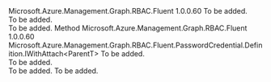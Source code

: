 <Type Name="IWithAuthFile&lt;ParentT&gt;" FullName="Microsoft.Azure.Management.Graph.RBAC.Fluent.PasswordCredential.Definition.IWithAuthFile&lt;ParentT&gt;">
  <TypeSignature Language="C#" Value="public interface IWithAuthFile&lt;ParentT&gt;" />
  <TypeSignature Language="ILAsm" Value=".class public interface auto ansi abstract IWithAuthFile`1&lt;ParentT&gt;" />
  <TypeSignature Language="DocId" Value="T:Microsoft.Azure.Management.Graph.RBAC.Fluent.PasswordCredential.Definition.IWithAuthFile`1" />
  <TypeSignature Language="VB.NET" Value="Public Interface IWithAuthFile(Of ParentT)" />
  <TypeSignature Language="F#" Value="type IWithAuthFile&lt;'ParentT&gt; = interface" />
  <AssemblyInfo>
    <AssemblyName>Microsoft.Azure.Management.Graph.RBAC.Fluent</AssemblyName>
    <AssemblyVersion>1.0.0.60</AssemblyVersion>
  </AssemblyInfo>
  <TypeParameters>
    <TypeParameter Name="ParentT" />
  </TypeParameters>
  <Interfaces />
  <Docs>
    <typeparam name="ParentT">To be added.</typeparam>
    <summary>To be added.</summary>
    <remarks>To be added.</remarks>
  </Docs>
  <Members>
    <Member MemberName="WithAuthFileToExport">
      <MemberSignature Language="C#" Value="public Microsoft.Azure.Management.Graph.RBAC.Fluent.PasswordCredential.Definition.IWithAttach&lt;ParentT&gt; WithAuthFileToExport (System.IO.StreamWriter outputStream);" />
      <MemberSignature Language="ILAsm" Value=".method public hidebysig newslot virtual instance class Microsoft.Azure.Management.Graph.RBAC.Fluent.PasswordCredential.Definition.IWithAttach`1&lt;!ParentT&gt; WithAuthFileToExport(class System.IO.StreamWriter outputStream) cil managed" />
      <MemberSignature Language="DocId" Value="M:Microsoft.Azure.Management.Graph.RBAC.Fluent.PasswordCredential.Definition.IWithAuthFile`1.WithAuthFileToExport(System.IO.StreamWriter)" />
      <MemberSignature Language="VB.NET" Value="Public Function WithAuthFileToExport (outputStream As StreamWriter) As IWithAttach(Of ParentT)" />
      <MemberSignature Language="F#" Value="abstract member WithAuthFileToExport : System.IO.StreamWriter -&gt; Microsoft.Azure.Management.Graph.RBAC.Fluent.PasswordCredential.Definition.IWithAttach&lt;'ParentT&gt;" Usage="iWithAuthFile.WithAuthFileToExport outputStream" />
      <MemberType>Method</MemberType>
      <AssemblyInfo>
        <AssemblyName>Microsoft.Azure.Management.Graph.RBAC.Fluent</AssemblyName>
        <AssemblyVersion>1.0.0.60</AssemblyVersion>
      </AssemblyInfo>
      <ReturnValue>
        <ReturnType>Microsoft.Azure.Management.Graph.RBAC.Fluent.PasswordCredential.Definition.IWithAttach&lt;ParentT&gt;</ReturnType>
      </ReturnValue>
      <Parameters>
        <Parameter Name="outputStream" Type="System.IO.StreamWriter" />
      </Parameters>
      <Docs>
        <param name="outputStream">To be added.</param>
        <summary>To be added.</summary>
        <returns>To be added.</returns>
        <remarks>To be added.</remarks>
      </Docs>
    </Member>
  </Members>
</Type>
